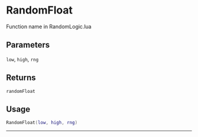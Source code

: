 # RandomFloat
Function name in RandomLogic.lua
## Parameters
`low`, `high`, `rng`
## Returns
`randomFloat`
## Usage
```lua
RandomFloat(low, high, rng)
```
---
